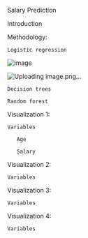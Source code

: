 Salary Prediction


Introduction



Methodology:
   
    Logistic regression 
![image](https://github.com/ersalazarutep/Machine-Learning-Project/assets/128092824/be01c3d3-456c-463d-b5d7-146c2c75f99e)

![Uploading image.png…]()

    
    Decision trees
    
    Random forest

Visualization 1: 
    
    Variables
       
       Age

       Salary

Visualization 2: 
    
    Variables

Visualization 3: 
    
    Variables

Visualization 4: 
    
    Variables
